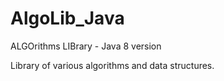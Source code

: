 # AlgoLib_Java
ALGOrithms LIBrary - Java 8 version

Library of various algorithms and data structures.
